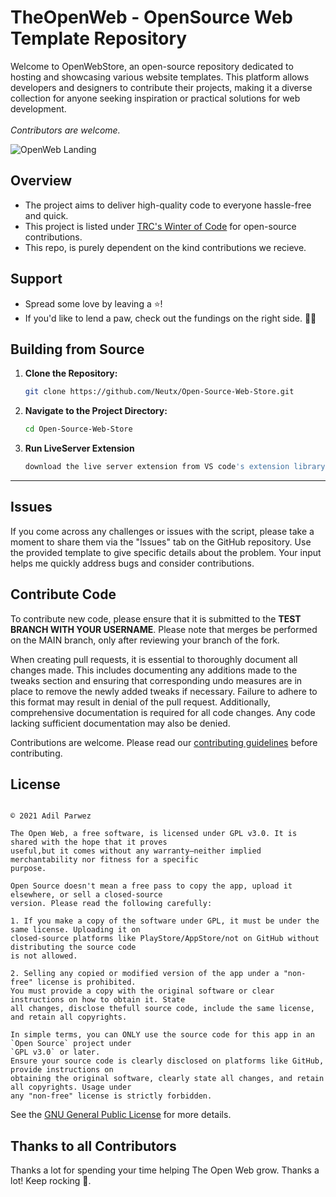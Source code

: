 # TheOpenWeb -  OpenSource Web Template Repository
Welcome to OpenWebStore, an open-source repository dedicated to hosting and showcasing various website templates. This platform allows developers and designers to contribute their projects, making it a diverse collection for anyone seeking inspiration or practical solutions for web development. <br>
<br>
*Contributors are welcome.* <br>


![OpenWeb Landing](https://github.com/Neutx/Open-Source-Web-Store/blob/main/assets/images/OpenWeb.jpg)


## Overview

- The project aims to deliver high-quality code to everyone hassle-free and quick.
- This project is listed under [TRC's Winter of Code](https://hack2skill.com/hack/trcvitcwoc) for open-source contributions.
- This repo, is purely dependent on the kind contributions we recieve.


## Support
- Spread some love by leaving a ⭐️!
- If you'd like to lend a paw, check out the fundings on the right side. 🌟🐾


## Building from Source

1. **Clone the Repository:**
   ```bash
   git clone https://github.com/Neutx/Open-Source-Web-Store.git
   ```

2. **Navigate to the Project Directory:**
   ```bash
   cd Open-Source-Web-Store
   ```

3. **Run LiveServer Extension**
   ```bash
   download the live server extension from VS code's extension library
   ```

---

## Issues

If you come across any challenges or issues with the script, please take a moment to share them via the "Issues" tab on the GitHub repository. Use the provided template to give specific details about the problem. Your input helps me quickly address bugs and consider contributions.

## Contribute Code

To contribute new code, please ensure that it is submitted to the **TEST BRANCH WITH YOUR USERNAME**. Please note that merges be performed on the MAIN branch, only after reviewing your branch of the fork.

When creating pull requests, it is essential to thoroughly document all changes made. This includes documenting any additions made to the tweaks section and ensuring that corresponding undo measures are in place to remove the newly added tweaks if necessary. Failure to adhere to this format may result in denial of the pull request. Additionally, comprehensive documentation is required for all code changes. Any code lacking sufficient documentation may also be denied.

Contributions are welcome. Please read our [contributing guidelines](https://github.com/Neutx/Open-Source-Web-Store/blob/main/Contributing.md) before contributing.

## License

```

© 2021 Adil Parwez

The Open Web, a free software, is licensed under GPL v3.0. It is shared with the hope that it proves
useful,but it comes without any warranty—neither implied merchantability nor fitness for a specific
purpose.
```
```
Open Source doesn't mean a free pass to copy the app, upload it elsewhere, or sell a closed-source
version. Please read the following carefully:

1. If you make a copy of the software under GPL, it must be under the same license. Uploading it on
closed-source platforms like PlayStore/AppStore/not on GitHub without distributing the source code
is not allowed.
  
2. Selling any copied or modified version of the app under a "non-free" license is prohibited.
You must provide a copy with the original software or clear instructions on how to obtain it. State
all changes, disclose thefull source code, include the same license, and retain all copyrights.

```
```
In simple terms, you can ONLY use the source code for this app in an `Open Source` project under
`GPL v3.0` or later.
Ensure your source code is clearly disclosed on platforms like GitHub, provide instructions on
obtaining the original software, clearly state all changes, and retain all copyrights. Usage under
any "non-free" license is strictly forbidden.

```
See the [GNU General Public License](https://github.com/Neutx/Open-Source-Web-Store/blob/main/LICENSE) for more details.


## Thanks to all Contributors
Thanks a lot for spending your time helping The Open Web grow. Thanks a lot! Keep rocking 🍻.

